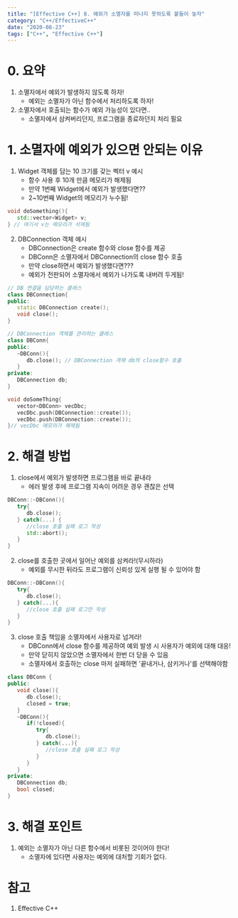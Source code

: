 ```yaml
---
title: "[Effective C++] 8. 예외가 소멸자를 떠나지 못하도록 붙들어 놓자"
category: "C++/EffectiveC++"
date: "2020-08-23"
tags: ["C++", "Effective C++"]
---
```


# 0. 요약

1. 소멸자에서 예외가 발생하지 않도록 하자!
   - 예외는 소멸자가 아닌 함수에서 처리하도록 하자!
2. 소멸자에서 호출되는 함수가 예외 가능성이 있다면..
   - 소멸자에서 삼켜버리던지, 프로그램을 종료하던지 처리 필요

# 1. 소멸자에 예외가 있으면 안되는 이유

1. Widget 객체를 담는 10 크기를 갖는 벡터 v 예시
   - 함수 사용 후 10개 만큼 메모리가 해제됨
   - 만약 1번째 Widget에서 예외가 발생했다면??
   - 2~10번째 Widget의 메모리가 누수됨!

```cpp
void doSomething(){
   std::vector<Widget> v;
} // 여기서 v는 메모리가 삭제됨
```

2. DBConnection 객체 예시
   - DBConnection은 create 함수와 close 함수를 제공
   - DBConn은 소멸자에서 DBConnection의 close 함수 호출
   - 만약 close하면서 예외가 발생했다면???
   - 예외가 전판되어 소멸자에서 예외가 나가도록 내버려 두게됨!

```cpp
// DB 연결을 담당하는 클래스
class DBConnection{
public:
   static DBConnection create();
   void close();
}

// DBConnection 객체를 관리하는 클래스
class DBConn{
public:
   ~DBConn(){
      db.close(); // DBConnection 객체 db의 close함수 호출
   }
private:
   DBConnection db;
}

void doSomeThing{
   vector<DBConn> vecDbc;
   vecDbc.push(DBConnection::create());
   vecDbc.push(DBConnection::create());
}// vecDbc 메모리가 해제됨
```

# 2. 해결 방법

1. close에서 예외가 발생하면 프로그램을 바로 끝내라
   - 에러 발생 후에 프로그램 지속이 어려운 경우 괜찮은 선택

```cpp
DBConn::~DBConn(){
   try{
      db.close();
   } catch(...) {
      //close 호출 실패 로그 작성
      std::abort();
   }
}
```

2. close를 호출한 곳에서 일어난 예외를 삼켜라!(무시하라)
   - 예외를 무시한 뒤라도 프로그램이 신뢰성 있게 실행 될 수 있어야 함

```cpp
DBConn::~DBConn(){
   try{
      db.close();
   } catch(...){
      //close 호출 실패 로그만 작성
   }
}
```

3. close 호출 책임을 소멸자에서 사용자로 넘겨라!
   - DBConn에서 close 함수를 제공하여 예외 발생 시 사용자가 예외에 대해 대응!
   - 만약 닫히지 않았으면 소멸자에서 한번 더 닫을 수 있음
   - 소멸자에서 호출하는 close 마저 실패하면 '끝내거나, 삼키거나'를 선택해야함

```cpp
class DBConn {
public:
   void close(){
      db.close();
      closed = true;
   }
   ~DBConn(){
      if(!closed){
         try{
            db.close();
         } catch(...){
            //close 호출 실패 로그 작성
         }
      }
   }
private:
   DBConnection db;
   bool closed;
}
```

# 3. 해결 포인트

1. 예외는 소멸자가 아닌 다른 함수에서 비롯된 것이어야 한다!
   - 소멸자에 있다면 사용자는 예외에 대처할 기회가 없다.

# 참고

1. Effective C++
